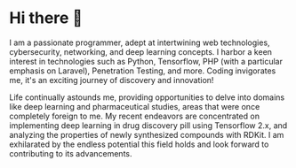 # Hi there 👋 #

I am a passionate programmer, adept at intertwining web technologies, cybersecurity, networking, and deep learning concepts. I harbor a keen interest in technologies such as Python, Tensorflow, PHP (with a particular emphasis on Laravel), Penetration Testing, and more. Coding invigorates me, it's an exciting journey of discovery and innovation! 

Life continually astounds me, providing opportunities to delve into domains like deep learning and pharmaceutical studies, areas that were once completely foreign to me. My recent endeavors are concentrated on implementing deep learning in drug discovery pill using Tensorflow 2.x, and analyzing the properties of newly synthesized compounds with RDKit. I am exhilarated by the endless potential this field holds and look forward to contributing to its advancements.

